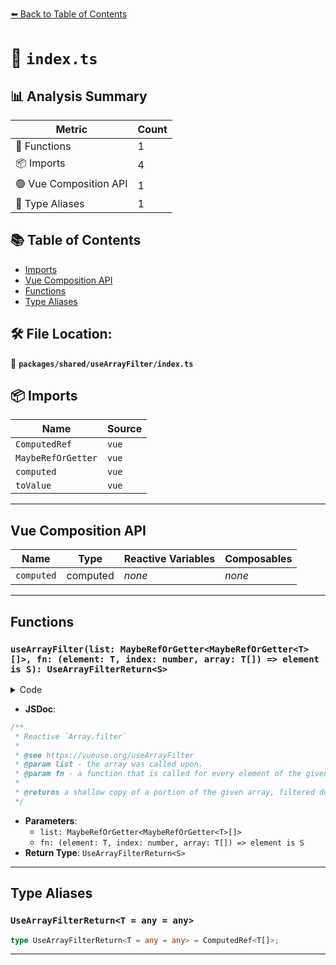[⬅️ Back to Table of Contents](../../../index.md)

# 📄 `index.ts`

## 📊 Analysis Summary

| Metric | Count |
|--------|-------|
| 🔧 Functions | 1 |
| 📦 Imports | 4 |
| 🟢 Vue Composition API | 1 |
| 📑 Type Aliases | 1 |

## 📚 Table of Contents

- [Imports](#imports)
- [Vue Composition API](#vue-composition-api)
- [Functions](#functions)
- [Type Aliases](#type-aliases)

## 🛠️ File Location:
📂 **`packages/shared/useArrayFilter/index.ts`**

## 📦 Imports

| Name | Source |
|------|--------|
| `ComputedRef` | `vue` |
| `MaybeRefOrGetter` | `vue` |
| `computed` | `vue` |
| `toValue` | `vue` |


---

## Vue Composition API

| Name | Type | Reactive Variables | Composables |
|------|------|-------------------|-------------|
| `computed` | computed | *none* | *none* |


---

## Functions

### `useArrayFilter(list: MaybeRefOrGetter<MaybeRefOrGetter<T>[]>, fn: (element: T, index: number, array: T[]) => element is S): UseArrayFilterReturn<S>`

<details><summary>Code</summary>

```ts
export function useArrayFilter<T, S extends T>(
  list: MaybeRefOrGetter<MaybeRefOrGetter<T>[]>,
  fn: (element: T, index: number, array: T[]) => element is S,
): UseArrayFilterReturn<S>
```
</details>

- **JSDoc**:
```ts
/**
 * Reactive `Array.filter`
 *
 * @see https://vueuse.org/useArrayFilter
 * @param list - the array was called upon.
 * @param fn - a function that is called for every element of the given `list`. Each time `fn` executes, the returned value is added to the new array.
 *
 * @returns a shallow copy of a portion of the given array, filtered down to just the elements from the given array that pass the test implemented by the provided function. If no elements pass the test, an empty array will be returned.
 */
```

- **Parameters**:
  - `list: MaybeRefOrGetter<MaybeRefOrGetter<T>[]>`
  - `fn: (element: T, index: number, array: T[]) => element is S`
- **Return Type**: `UseArrayFilterReturn<S>`

---

## Type Aliases

### `UseArrayFilterReturn<T = any = any>`

```ts
type UseArrayFilterReturn<T = any = any> = ComputedRef<T[]>;
```


---